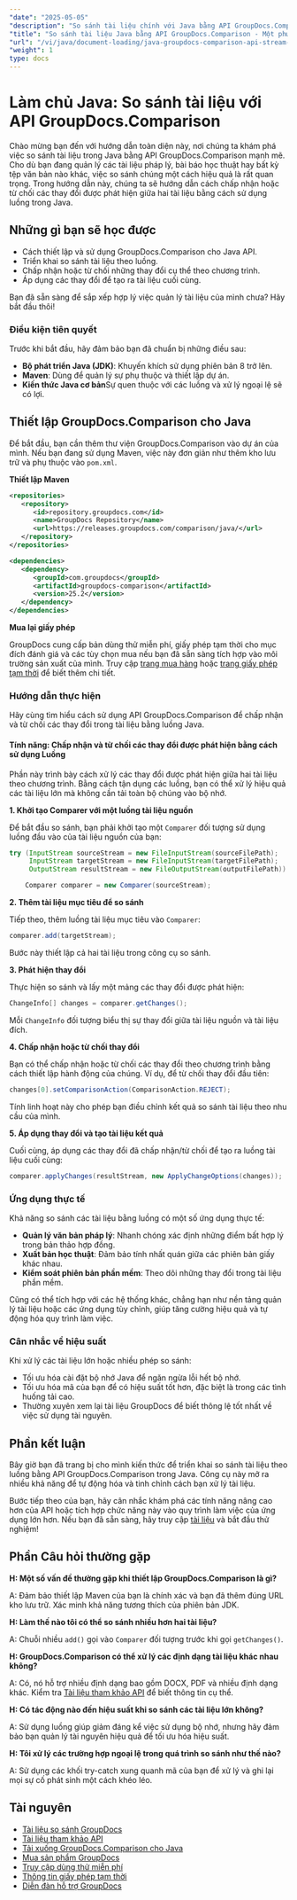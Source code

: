 ```yaml
---
"date": "2025-05-05"
"description": "So sánh tài liệu chính với Java bằng API GroupDocs.Comparison mạnh mẽ. Tìm hiểu các kỹ thuật dựa trên luồng để xử lý hiệu quả các tài liệu pháp lý, học thuật và phần mềm."
"title": "So sánh tài liệu Java bằng API GroupDocs.Comparison - Một phương pháp tiếp cận dựa trên luồng"
"url": "/vi/java/document-loading/java-groupdocs-comparison-api-stream-document-compare/"
"weight": 1
type: docs
---
```

# Làm chủ Java: So sánh tài liệu với API GroupDocs.Comparison

Chào mừng bạn đến với hướng dẫn toàn diện này, nơi chúng ta khám phá việc so sánh tài liệu trong Java bằng API GroupDocs.Comparison mạnh mẽ. Cho dù bạn đang quản lý các tài liệu pháp lý, bài báo học thuật hay bất kỳ tệp văn bản nào khác, việc so sánh chúng một cách hiệu quả là rất quan trọng. Trong hướng dẫn này, chúng ta sẽ hướng dẫn cách chấp nhận hoặc từ chối các thay đổi được phát hiện giữa hai tài liệu bằng cách sử dụng luồng trong Java.

## Những gì bạn sẽ học được

- Cách thiết lập và sử dụng GroupDocs.Comparison cho Java API.
- Triển khai so sánh tài liệu theo luồng.
- Chấp nhận hoặc từ chối những thay đổi cụ thể theo chương trình.
- Áp dụng các thay đổi để tạo ra tài liệu cuối cùng.

Bạn đã sẵn sàng để sắp xếp hợp lý việc quản lý tài liệu của mình chưa? Hãy bắt đầu thôi!

### Điều kiện tiên quyết

Trước khi bắt đầu, hãy đảm bảo bạn đã chuẩn bị những điều sau:

- **Bộ phát triển Java (JDK)**: Khuyến khích sử dụng phiên bản 8 trở lên.
- **Maven**: Dùng để quản lý sự phụ thuộc và thiết lập dự án.
- **Kiến thức Java cơ bản**Sự quen thuộc với các luồng và xử lý ngoại lệ sẽ có lợi.

## Thiết lập GroupDocs.Comparison cho Java

Để bắt đầu, bạn cần thêm thư viện GroupDocs.Comparison vào dự án của mình. Nếu bạn đang sử dụng Maven, việc này đơn giản như thêm kho lưu trữ và phụ thuộc vào `pom.xml`.

**Thiết lập Maven**

```xml
<repositories>
   <repository>
      <id>repository.groupdocs.com</id>
      <name>GroupDocs Repository</name>
      <url>https://releases.groupdocs.com/comparison/java/</url>
   </repository>
</repositories>

<dependencies>
   <dependency>
      <groupId>com.groupdocs</groupId>
      <artifactId>groupdocs-comparison</artifactId>
      <version>25.2</version>
   </dependency>
</dependencies>
```

**Mua lại giấy phép**

GroupDocs cung cấp bản dùng thử miễn phí, giấy phép tạm thời cho mục đích đánh giá và các tùy chọn mua nếu bạn đã sẵn sàng tích hợp vào môi trường sản xuất của mình. Truy cập [trang mua hàng](https://purchase.groupdocs.com/buy) hoặc [trang giấy phép tạm thời](https://purchase.groupdocs.com/temporary-license/) để biết thêm chi tiết.

### Hướng dẫn thực hiện

Hãy cùng tìm hiểu cách sử dụng API GroupDocs.Comparison để chấp nhận và từ chối các thay đổi trong tài liệu bằng luồng Java.

#### Tính năng: Chấp nhận và từ chối các thay đổi được phát hiện bằng cách sử dụng Luồng

Phần này trình bày cách xử lý các thay đổi được phát hiện giữa hai tài liệu theo chương trình. Bằng cách tận dụng các luồng, bạn có thể xử lý hiệu quả các tài liệu lớn mà không cần tải toàn bộ chúng vào bộ nhớ.

**1. Khởi tạo Comparer với một luồng tài liệu nguồn**

Để bắt đầu so sánh, bạn phải khởi tạo một `Comparer` đối tượng sử dụng luồng đầu vào của tài liệu nguồn của bạn:

```java
try (InputStream sourceStream = new FileInputStream(sourceFilePath);
     InputStream targetStream = new FileInputStream(targetFilePath);
     OutputStream resultStream = new FileOutputStream(outputFilePath)) {

    Comparer comparer = new Comparer(sourceStream);
```

**2. Thêm tài liệu mục tiêu để so sánh**

Tiếp theo, thêm luồng tài liệu mục tiêu vào `Comparer`:

```java
comparer.add(targetStream);
```

Bước này thiết lập cả hai tài liệu trong công cụ so sánh.

**3. Phát hiện thay đổi**

Thực hiện so sánh và lấy một mảng các thay đổi được phát hiện:

```java
ChangeInfo[] changes = comparer.getChanges();
```

Mỗi `ChangeInfo` đối tượng biểu thị sự thay đổi giữa tài liệu nguồn và tài liệu đích.

**4. Chấp nhận hoặc từ chối thay đổi**

Bạn có thể chấp nhận hoặc từ chối các thay đổi theo chương trình bằng cách thiết lập hành động của chúng. Ví dụ, để từ chối thay đổi đầu tiên:

```java
changes[0].setComparisonAction(ComparisonAction.REJECT);
```

Tính linh hoạt này cho phép bạn điều chỉnh kết quả so sánh tài liệu theo nhu cầu của mình.

**5. Áp dụng thay đổi và tạo tài liệu kết quả**

Cuối cùng, áp dụng các thay đổi đã chấp nhận/từ chối để tạo ra luồng tài liệu cuối cùng:

```java
comparer.applyChanges(resultStream, new ApplyChangeOptions(changes));
```

### Ứng dụng thực tế

Khả năng so sánh các tài liệu bằng luồng có một số ứng dụng thực tế:

- **Quản lý văn bản pháp lý**: Nhanh chóng xác định những điểm bất hợp lý trong bản thảo hợp đồng.
- **Xuất bản học thuật**: Đảm bảo tính nhất quán giữa các phiên bản giấy khác nhau.
- **Kiểm soát phiên bản phần mềm**: Theo dõi những thay đổi trong tài liệu phần mềm.

Cũng có thể tích hợp với các hệ thống khác, chẳng hạn như nền tảng quản lý tài liệu hoặc các ứng dụng tùy chỉnh, giúp tăng cường hiệu quả và tự động hóa quy trình làm việc.

### Cân nhắc về hiệu suất

Khi xử lý các tài liệu lớn hoặc nhiều phép so sánh:

- Tối ưu hóa cài đặt bộ nhớ Java để ngăn ngừa lỗi hết bộ nhớ.
- Tối ưu hóa mã của bạn để có hiệu suất tốt hơn, đặc biệt là trong các tình huống tải cao.
- Thường xuyên xem lại tài liệu GroupDocs để biết thông lệ tốt nhất về việc sử dụng tài nguyên.

## Phần kết luận

Bây giờ bạn đã trang bị cho mình kiến thức để triển khai so sánh tài liệu theo luồng bằng API GroupDocs.Comparison trong Java. Công cụ này mở ra nhiều khả năng để tự động hóa và tinh chỉnh cách bạn xử lý tài liệu.

Bước tiếp theo của bạn, hãy cân nhắc khám phá các tính năng nâng cao hơn của API hoặc tích hợp chức năng này vào quy trình làm việc của ứng dụng lớn hơn. Nếu bạn đã sẵn sàng, hãy truy cập [tài liệu](https://docs.groupdocs.com/comparison/java/) và bắt đầu thử nghiệm!

## Phần Câu hỏi thường gặp

**H: Một số vấn đề thường gặp khi thiết lập GroupDocs.Comparison là gì?**

A: Đảm bảo thiết lập Maven của bạn là chính xác và bạn đã thêm đúng URL kho lưu trữ. Xác minh khả năng tương thích của phiên bản JDK.

**H: Làm thế nào tôi có thể so sánh nhiều hơn hai tài liệu?**

A: Chuỗi nhiều `add()` gọi vào `Comparer` đối tượng trước khi gọi `getChanges()`.

**H: GroupDocs.Comparison có thể xử lý các định dạng tài liệu khác nhau không?**

A: Có, nó hỗ trợ nhiều định dạng bao gồm DOCX, PDF và nhiều định dạng khác. Kiểm tra [Tài liệu tham khảo API](https://reference.groupdocs.com/comparison/java/) để biết thông tin cụ thể.

**H: Có tác động nào đến hiệu suất khi so sánh các tài liệu lớn không?**

A: Sử dụng luồng giúp giảm đáng kể việc sử dụng bộ nhớ, nhưng hãy đảm bảo bạn quản lý tài nguyên hiệu quả để tối ưu hóa hiệu suất.

**H: Tôi xử lý các trường hợp ngoại lệ trong quá trình so sánh như thế nào?**

A: Sử dụng các khối try-catch xung quanh mã của bạn để xử lý và ghi lại mọi sự cố phát sinh một cách khéo léo.

## Tài nguyên

- [Tài liệu so sánh GroupDocs](https://docs.groupdocs.com/comparison/java/)
- [Tài liệu tham khảo API](https://reference.groupdocs.com/comparison/java/)
- [Tải xuống GroupDocs.Comparison cho Java](https://releases.groupdocs.com/comparison/java/)
- [Mua sản phẩm GroupDocs](https://purchase.groupdocs.com/buy)
- [Truy cập dùng thử miễn phí](https://releases.groupdocs.com/comparison/java/)
- [Thông tin giấy phép tạm thời](https://purchase.groupdocs.com/temporary-license/)
- [Diễn đàn hỗ trợ GroupDocs](https://forum.groupdocs.com/c/comparison)